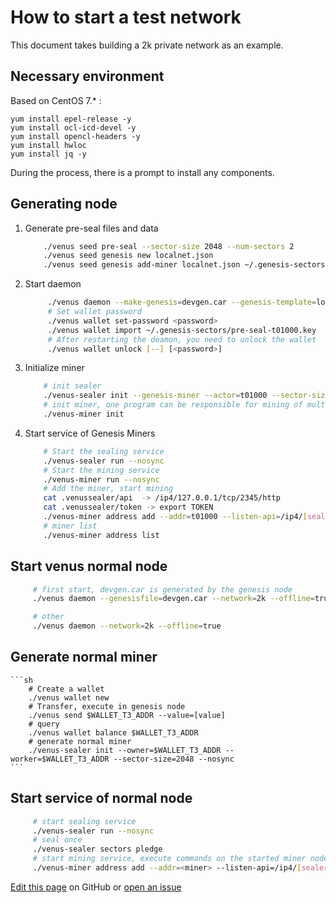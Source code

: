 # How to start a test network

This document takes building a 2k private network as an example.

## Necessary environment

Based on CentOS 7.* :
```
yum install epel-release -y
yum install ocl-icd-devel -y
yum install opencl-headers -y
yum install hwloc
yum install jq -y 
```
During the process, there is a prompt to install any components.

## Generating node

1. Generate pre-seal files and data
   
    ```sh
        ./venus seed pre-seal --sector-size 2048 --num-sectors 2
        ./venus seed genesis new localnet.json
        ./venus seed genesis add-miner localnet.json ~/.genesis-sectors/pre-seal-t01000.json
    ```

2. Start daemon
   
   ```sh
        ./venus daemon --make-genesis=devgen.car --genesis-template=localnet.json --network=2k
        # Set wallet password
        ./venus wallet set-password <password>
        ./venus wallet import ~/.genesis-sectors/pre-seal-t01000.key
        # After restarting the deamon, you need to unlock the wallet
        ./venus wallet unlock [--] [<password>]
   ```
   
3. Initialize miner
   
    ```sh
        # init sealer
        ./venus-sealer init --genesis-miner --actor=t01000 --sector-size=2048 --pre-sealed-sectors=~/.genesis-sectors --pre-sealed-metadata=~/.genesis-sectors/pre-seal-t01000.json --nosync --network=2k
        # init miner, one program can be responsible for mining of multiple miners (joint mining)
        ./venus-miner init
   ```
4. Start service of Genesis Miners

    ```sh
        # Start the sealing service
        ./venus-sealer run --nosync
        # Start the mining service
        ./venus-miner run --nosync
        # Add the miner, start mining
        cat .venussealer/api  -> /ip4/127.0.0.1/tcp/2345/http
        cat .venussealer/token -> export TOKEN
        ./venus-miner address add --addr=t01000 --listen-api=/ip4/[sealer_ip]/tcp/2345/http --token=$TOKEN
        # miner list
        ./venus-miner address list
    ```

## Start venus normal node

   ```sh
        # first start, devgen.car is generated by the genesis node
        ./venus daemon --genesisfile=devgen.car --network=2k --offline=true

        # other
        ./venus daemon --network=2k --offline=true
   ```

## Generate normal miner

    ```sh
        # Create a wallet
        ./venus wallet new
        # Transfer, execute in genesis node
        ./venus send $WALLET_T3_ADDR --value=[value]
        # query
        ./venus wallet balance $WALLET_T3_ADDR
        # generate normal miner
        ./venus-sealer init --owner=$WALLET_T3_ADDR --worker=$WALLET_T3_ADDR --sector-size=2048 --nosync
    ```

## Start service of normal node

   ```sh
        # start sealing service
        ./venus-sealer run --nosync
        # seal once
        ./venus-sealer sectors pledge
        # start mining service, execute commands on the started miner node
        ./venus-miner address add --addr=<miner> --listen-api=/ip4/[sealer_ip]/tcp/2345/http --token=<sealer_token>
   ```

[Edit this page](https://github.com/filecoin-project/venus-docs/blob/master/docs/How-to-setup_2knet.md) on GitHub or [open an issue](https://github.com/filecoin-project/venus-docs/issues)
   